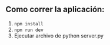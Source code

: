 ## Como correr la aplicación:


1.  ```npm install```
2. ```npm run dev```
3. Ejecutar archivo de python server.py
